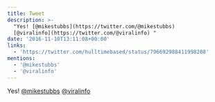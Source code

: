 ```yaml
---
title: Tweet
description: >-
  "Yes! [@mikestubbs](https://twitter.com/@mikestubbs)
  [@viralinfo](https://twitter.com/@viralinfo) "
date: '2016-11-10T13:11:08+00:00'
links:
  - 'https://twitter.com/hulltimebased/status/796692988411998208'
mentions:
  - '@mikestubbs'
  - '@viralinfo'
---
```

Yes! [@mikestubbs](https://twitter.com/@mikestubbs) [@viralinfo](https://twitter.com/@viralinfo) 
